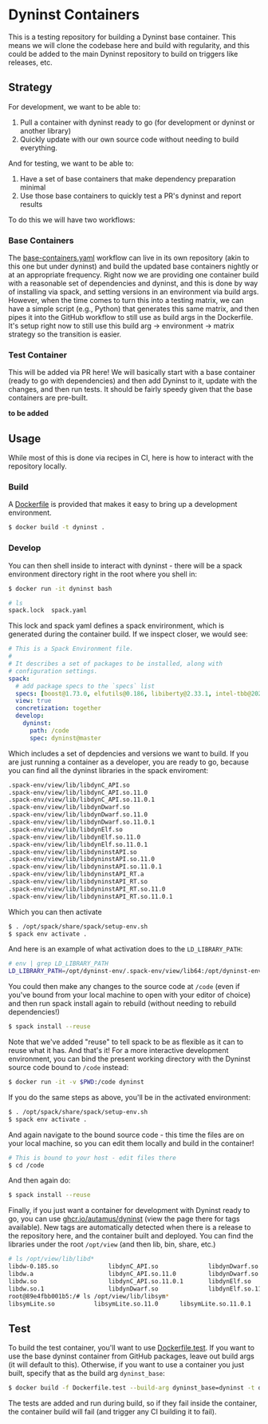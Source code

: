 # Dyninst Containers

This is a testing repository for building a Dyninst base container.
This means we will clone the codebase here and build with regularity,
and this could be added to the main Dyninst repository to build on triggers
like releases, etc.

## Strategy

For development, we want to be able to:

 1. Pull a container with dyninst ready to go (for development or dyninst or another library)
 2. Quickly update with our own source code without needing to build everything.

And for testing, we want to be able to:

 1. Have a set of base containers that make dependency preparation minimal
 2. Use those base containers to quickly test a PR's dyninst and report results
 
To do this we will have two workflows:

### Base Containers

The [base-containers.yaml](.github/workflows/base-containers.yaml) workflow can live in its own
repository (akin to this one but under dyninst) and build the updated base containers nightly or at
an appropriate frequency. Right now we are providing one container build with a reasonable set of dependencies
and dyninst, and this is done by way of installing via spack, and setting versions
in an environment via build args. However, when the time comes to turn this into a testing matrix,
we can have a simple script (e.g., Python) that generates this same matrix, and then pipes
it into the GitHub workflow to still use as build args in the Dockerfile. It's setup right now
to still use this build arg -> environment -> matrix strategy so the transition is easier.

### Test Container

This will be added via PR here! We will basically start with a base container (ready to go with
dependencies) and then add Dyninst to it, update with the changes, and then run tests. It should
be fairly speedy given that the base containers are pre-built.

**to be added**

## Usage

While most of this is done via recipes in CI, here is how to interact with the repository locally.

### Build

A [Dockerfile](Dockerfile) is provided that makes it easy to bring up a development environment.

```bash
$ docker build -t dyninst .
```

### Develop

You can then shell inside to interact with dyninst - there will be a spack environment
directory right in the root where you shell in:

```bash
$ docker run -it dyninst bash
```
```bash
# ls
spack.lock  spack.yaml
```

This lock and spack yaml defines a spack envirironment, which is generated during the container build. If we inspect closer, we would see:

```yaml
# This is a Spack Environment file.
#
# It describes a set of packages to be installed, along with
# configuration settings.
spack:
  # add package specs to the `specs` list
  specs: [boost@1.73.0, elfutils@0.186, libiberty@2.33.1, intel-tbb@2020.2, perl@5.32.1]
  view: true
  concretization: together
  develop:
    dyninst:
      path: /code
      spec: dyninst@master
```

Which includes a set of depdencies and versions we want to build. If you are just running a container as a developer, you are ready to go,
because you can find all the dyninst libraries in the spack enviroment:

```bash
.spack-env/view/lib/libdynC_API.so
.spack-env/view/lib/libdynC_API.so.11.0
.spack-env/view/lib/libdynC_API.so.11.0.1
.spack-env/view/lib/libdynDwarf.so
.spack-env/view/lib/libdynDwarf.so.11.0
.spack-env/view/lib/libdynDwarf.so.11.0.1
.spack-env/view/lib/libdynElf.so
.spack-env/view/lib/libdynElf.so.11.0
.spack-env/view/lib/libdynElf.so.11.0.1
.spack-env/view/lib/libdyninstAPI.so
.spack-env/view/lib/libdyninstAPI.so.11.0
.spack-env/view/lib/libdyninstAPI.so.11.0.1
.spack-env/view/lib/libdyninstAPI_RT.a
.spack-env/view/lib/libdyninstAPI_RT.so
.spack-env/view/lib/libdyninstAPI_RT.so.11.0
.spack-env/view/lib/libdyninstAPI_RT.so.11.0.1
```
Which you can then activate

```bash
$ . /opt/spack/share/spack/setup-env.sh
$ spack env activate .
```

And here is an example of what activation does to the `LD_LIBRARY_PATH`:

```bash
# env | grep LD_LIBRARY_PATH
LD_LIBRARY_PATH=/opt/dyninst-env/.spack-env/view/lib64:/opt/dyninst-env/.spack-env/view/lib:/opt/view/lib:/opt/view/lib64
```
You could then make any changes to the source code at `/code` (even if you've bound from your local machine to open with your editor of choice) and then run spack install again to rebuild (without needing to rebuild dependencies!)

```bash
$ spack install --reuse
```

Note that we've added "reuse" to tell spack to be as flexible as it can to reuse what it has.
And that's it! For a more interactive development environment, you can bind the present working directory with the
Dyninst source code bound to `/code` instead:

```bash
$ docker run -it -v $PWD:/code dyninst
```

If you do the same steps as above, you'll be in the activated environment:

```bash
$ . /opt/spack/share/spack/setup-env.sh
$ spack env activate .
```

And again navigate to the bound source code - this time the files are on your local machine, so you can edit
them locally and build in the container!

```bash
# This is bound to your host - edit files there
$ cd /code
```

And then again do:

```bash
$ spack install --reuse
```

Finally, if you just want a container for development with Dyninst ready to go, you
can use [ghcr.io/autamus/dyninst](https://github.com/orgs/autamus/packages/container/package/dyninst)
(view the page there for tags available). New tags are automatically detected when there is
a release to the repository here, and the container built and deployed. You can find the libraries
under the root `/opt/view` (and then lib, bin, share, etc.)

```bash
# ls /opt/view/lib/libd*
libdw-0.185.so              libdynC_API.so              libdynDwarf.so.11.0         libdynElf.so.11.0.1         libdyninstAPI_RT.a
libdw.a                     libdynC_API.so.11.0         libdynDwarf.so.11.0.1       libdyninstAPI.so            libdyninstAPI_RT.so
libdw.so                    libdynC_API.so.11.0.1       libdynElf.so                libdyninstAPI.so.11.0       libdyninstAPI_RT.so.11.0
libdw.so.1                  libdynDwarf.so              libdynElf.so.11.0           libdyninstAPI.so.11.0.1     libdyninstAPI_RT.so.11.0.1
root@89e4fbb001b5:/# ls /opt/view/lib/libsym*
libsymLite.so           libsymLite.so.11.0      libsymLite.so.11.0.1    libsymtabAPI.so         libsymtabAPI.so.11.0    libsymtabAPI.so.11.0.1
```

## Test

To build the test container, you'll want to use [Dockerfile.test](Dockerfile.test). If you want to use
the base dyninst container from GitHub packages, leave out build args (it will default to this). Otherwise, if you want to use a container you just built, specify that as the build arg `dyninst_base`:

```bash
$ docker build -f Dockerfile.test --build-arg dyninst_base=dyninst -t dyninst-test .
```

The tests are added and run during build, so if they fail inside the container, the container build will fail
(and trigger any CI building it to fail).

